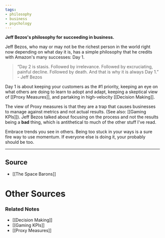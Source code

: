 ```yaml
---
tags:
- philosophy
- business
- psychology
---
```

**Jeff Bezos's philosophy for succeeding in business.**

Jeff Bezos, who may or may not be the richest person in the world right now depending on what day it is, has a simple philosophy that he credits with Amazon's many successes: Day 1.

> “Day 2 is stasis. Followed by irrelevance. Followed by excruciating, painful decline. Followed by death. And that is why it is always Day 1.” - Jeff Bezos
> 

Day 1 is about keeping your customers as the #1 priority, keeping an eye on what others are doing to learn to adopt and adapt, keeping a skeptical view of [[Proxy Measures]], and partaking in high-velocity [[Decision Making]].

The view of Proxy measures is that they are a trap that causes businesses to manage against metrics and not actual results. (See also: [[Gaming KPIs]]). Jeff Bezos talked about focusing on the process and not the results being a **bad** thing, which is antithetical to much of the other stuff I've read. 

Embrace trends you see in others. Being too stuck in your ways is a sure fire way to use momentum. If everyone else is doing it, your probably should be too.

---

## Source
- [[The Space Barons]]

# Other Sources

[](https://www.sec.gov/Archives/edgar/data/1018724/000119312517120198/d373368dex991.htm)

### Related Notes
- [[Decision Making]] 
- [[Gaming KPIs]] 
- [[Proxy Measures]]